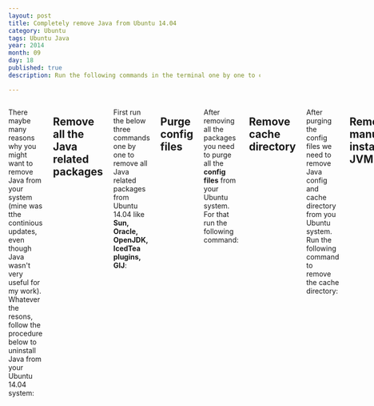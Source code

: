 ```yaml
---
layout: post
title: Completely remove Java from Ubuntu 14.04
category: Ubuntu
tags: Ubuntu Java
year: 2014
month: 09
day: 18
published: true
description: Run the following commands in the terminal one by one to completely uninstall Java and related components from your Ubuntu 14.04 system.

---
```


<div class="row">	
	<div class="span9 columns">
		<p>There maybe many reasons why you might want to remove Java from your system (mine was tthe continious updates, even though Java wasn't very useful for my work). Whatever the resons, follow the procedure below to uninstall Java from your Ubuntu 14.04 system:</p>
		<h2>Remove all the Java related packages</h2>
		<p>First run the below three commands one by one to remove all Java related packages from Ubuntu 14.04 like <b>Sun, Oracle, OpenJDK, IcedTea plugins, GIJ</b>:</p>
		<script src="https://gist.github.com/ajgupta/44443aa08c058e4255d8.js"></script>
		<h2>Purge config files</h2>
		<p>After removing all the packages you need to purge all the <b>config files</b> from your Ubuntu system. For that run the following command:</p>
		<script src="https://gist.github.com/ajgupta/2a0438a3088848d9939e.js"></script>
		<h2>Remove cache directory</h2>
		<p>After purging the config files we need to remove Java config and cache directory from you Ubuntu system. Run the following command to remove the cache directory:</p>
		<script src="https://gist.github.com/ajgupta/cca3c7e3b9b89994231e.js"></script>
		<h2>Remove manually installed JVM's</h2>
		<p>If you have installed any other JVM's then this is the time to remove them. Run the following command:</p>
		<script src="https://gist.github.com/ajgupta/c5d36595e0510359e261.js"></script>
		<h2>Remove all leftover Java entries</h2>
		<p>After uninstalling all the java components from your system some java entries might still be left in your Ubuntu system. To get rid of them run the following command:</p>
		<script src="https://gist.github.com/ajgupta/0fb4d48d4d0c1454c784.js"></script>
		<h2>Remove java directories from system</h2>
		<p>This is the final step in removing Java from your system. After uninstalling the java packages the java directories might still be there in your system. To remove them you need to first find if there are any left. Use the following commands to find any leftover directories:</p>
		<script src="https://gist.github.com/ajgupta/784f8e791cc8eb114a89.js"></script>
		<p>If after running the above script you get any output similar to 'jre1.5/bin/pack200' then run the following command (replace jre1.5 with the directory name that you got in the output at the terminal) to remove the leftover java directory:</p>
		<script src="https://gist.github.com/ajgupta/ea7a12462286f4ab2279.js"></script>
	</div>
</div> 
		
		
		
		
		
